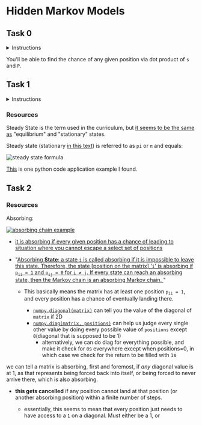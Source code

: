 # Hidden Markov Models

## Task 0

<details>
    <summary> Instructions</summary>

Write the function `def markov_chain(P, s, t=1):` that determines the probability of a markov chain being in a particular state after a specified number of iterations:

`P` is a square 2D numpy.ndarray of shape `(n, n)` representing the transition matrix

`P[i, j]` is the probability of transitioning from state i to state j
`n` is the number of states in the markov chain

* `s` is a numpy.ndarray of shape `(1, n)` representing the probability of starting in each state

* `t` is the number of iterations that the markov chain has been through

Returns: a `numpy.ndarray` of shape `(1, n)` representing the probability of being in a specific state after `t` iterations, or `None` on failure


</details>

You'll be able to find the chance of any given position via dot product of `s` and `P`.



## Task 1

<details>
    <summary> Instructions </summary>

    Write the function def regular(P): that determines the steady state probabilities of a regular markov chain:

P is a is a square 2D numpy.ndarray of shape (n, n) representing the transition matrix
P[i, j] is the probability of transitioning from state i to state j
n is the number of states in the markov chain
Returns: a numpy.ndarray of shape (1, n) containing the steady state probabilities, or None on failure

</details>


### Resources

Steady State is the term used in the curriculum, but [it seems to be the same as](https://math.stackexchange.com/questions/9325/equilibrium-distribution-steady-state-distribution-stationary-distribution-and) "equilibrium" and "stationary" states.

Steady state (stationary [in this text](https://towardsdatascience.com/markov-chain-analysis-and-simulation-using-python-4507cee0b06e)) is referred to as `pi` or `π` and equals:

![steady state formula](https://miro.medium.com/v2/resize:fit:396/format:webp/1*zbWBjSC1Xba9zODUDMkftA.png)

[This](https://stackoverflow.com/questions/52137856/steady-state-probabilities-markov-chain-python-implementation) is one python code application example I found.

## Task 2

### Resources

Absorbing:

[![absorbing chain example](https://upload.wikimedia.org/wikipedia/commons/thumb/1/10/Drunkard%E2%80%99s_walk.svg/1920px-Drunkard%E2%80%99s_walk.svg.png)](https://en.wikipedia.org/wiki/Absorbing_Markov_chain)

* [it is absorbing if every given position has a chance of leading to situation where you cannot escape a select set of positions](https://en.wikipedia.org/wiki/Absorbing_Markov_chain)

* "[Absorbing **State**: a state `i` is called absorbing if it is impossible to leave this state. Therefore, the state [position on the matrix] '`i`' is absorbing if `p`<sub>`ii`</sub>` = 1` and `p`<sub>`ij`</sub>` = 0` for `i ≠ j`. If every state can reach an absorbing state, then the Markov chain is an absorbing Markov chain.
](https://www.datacamp.com/tutorial/markov-chains-python-tutorial)"

  * This basically means the matrix has at least one position `p`<sub>`ii`</sub>` = 1`, and every position has a chance of eventually landing there.

    * [`numpy.diagonal(matrix)`](https://numpy.org/doc/stable/reference/generated/numpy.diagonal.html) can tell you the value of the diagonal of `matrix` if 2D
    * [`numpy.diag(matrix, positions)`](https://numpy.org/doc/stable/reference/generated/numpy.diag.html) can help us judge every single other value by doing every possible value of `positions` except `0`(diagonal that is supposed to be 1)
      * alternatively, we can do diag for everything possible, and make it check for `0`s everywhere except when positions=0, in which case we check for the return to be filled with `1`s

we can tell a matrix is absorbing, first and foremost, if *any* diagonal value is at 1, as that represents being forced back into itself, or being forced to never arrive there, which is also absorbing.

* **this gets cancelled** if any position cannot land  at that position (or another absorbing position) within a finite number of steps.

  * essentially, this seems to mean that every position just needs to have access to a `1` on a diagonal. Must either be a 1, or 
